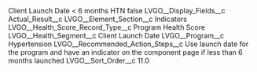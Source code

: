 <?xml version="1.0" encoding="UTF-8"?>
<CustomMetadata xmlns="http://soap.sforce.com/2006/04/metadata" xmlns:xsi="http://www.w3.org/2001/XMLSchema-instance" xmlns:xsd="http://www.w3.org/2001/XMLSchema">
    <label>Client Launch Date &lt; 6 months HTN</label>
    <protected>false</protected>
    <values>
        <field>LVGO__Display_Fields__c</field>
        <value xsi:type="xsd:string">Actual_Result__c</value>
    </values>
    <values>
        <field>LVGO__Element_Section__c</field>
        <value xsi:type="xsd:string">Indicators</value>
    </values>
    <values>
        <field>LVGO__Health_Score_Record_Type__c</field>
        <value xsi:type="xsd:string">Program Health Score</value>
    </values>
    <values>
        <field>LVGO__Health_Segment__c</field>
        <value xsi:type="xsd:string">Client Launch Date</value>
    </values>
    <values>
        <field>LVGO__Program__c</field>
        <value xsi:type="xsd:string">Hypertension</value>
    </values>
    <values>
        <field>LVGO__Recommended_Action_Steps__c</field>
        <value xsi:type="xsd:string">Use launch date for the program and have an indicator on the component page if less than 6 months launched</value>
    </values>
    <values>
        <field>LVGO__Sort_Order__c</field>
        <value xsi:type="xsd:double">11.0</value>
    </values>
</CustomMetadata>

